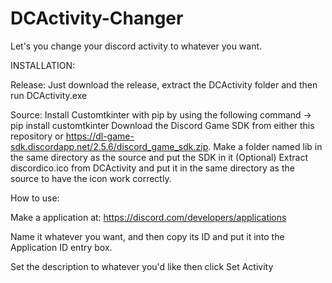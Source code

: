 # DCActivity-Changer
Let's you change your discord activity to whatever you want.

INSTALLATION:

Release: Just download the release, extract the DCActivity folder and then run DCActivity.exe

Source: 
Install Customtkinter with pip by using the following command -> pip install customtkinter 
Download the Discord Game SDK from either this repository or https://dl-game-sdk.discordapp.net/2.5.6/discord_game_sdk.zip.
Make a folder named lib in the same directory as the source and put the SDK in it
(Optional) Extract discordico.ico from DCActivity and put it in the same directory as the source to have the icon work correctly. 


How to use:

Make a application at: https://discord.com/developers/applications

Name it whatever you want, and then copy its ID and put it into the Application ID entry box.

Set the description to whatever you'd like then click Set Activity
